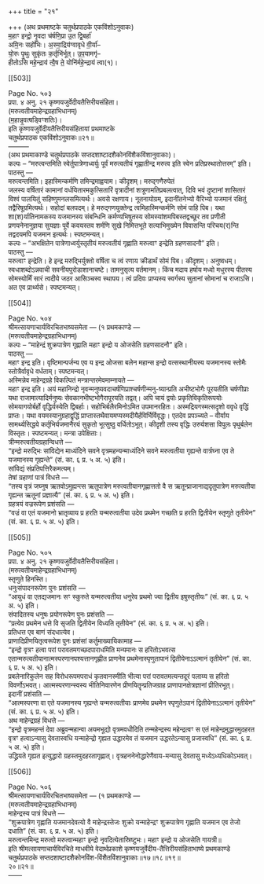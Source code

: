 +++
title = "२१"

+++
(अथ प्रथमाष्टके चतुर्थप्रपाठके एकविंशोऽनुवाकः)  
म॒हाꣳ इन्द्रो॒ नृ॒वदा च॑र्षणि॒प्रा उ॒त द्वि॒बर्हा॑  
अमि॒नः सहो॑भिः। अ॒स्मा॒द्रिय॑ग्वावृधे वी॒र्या॑–  
यो॒रुः पृ॒थुः सुकृ॑तः क॒र्तृभि॑र्भूत्। उ॒प॒यामगृ॑–  
हीतोऽसि महे॒न्द्राय॑ त्वै॒ष ते॒ योनि॑र्महे॒न्द्राय॑ त्वा(१)।

[[503]]

Page No. ५०३  
प्रपा. ४ अनु. २१ कृष्णयजुर्वेदीयतैत्तिरीयसंहिता।  
(मरुत्वतीयमाहेन्द्रग्रहाभिधानम्)  
(म॒हान्नृ॒वत्षड्विꣳशतिः)।  
इति कृष्णयजुर्वेदीयतैत्तिरीयसंहितायां प्रथमाष्टके  
चतुर्थप्रपाठक एकविंशोऽनुवाकः॥२१॥  
––––––  
(अथ प्रथमाकाण्डे चतुर्थप्रपाठके सप्तदशाष्टादशैकोनविंशैकविंशानुवाकाः)।  
कल्पः – “मरुत्वन्तमिति स्वेर्तुपात्रेणाध्वर्युः पूर्वं मरुत्वतीयं गृह्णातीन्द्र मरुत्व इति स्वेन प्रतिप्रस्थातोत्तरम्” इति।  
पाठस्तु —  
मरुत्वन्तमिति। इहास्मिन्कर्मणि तमिन्द्रमाह्वयाम। कीदृशम्। मरुद्गणैरुपेतं  
जलस्य वर्षितारं कामानां वर्धयितारमकुत्सितारिं वृत्रादीनां शत्रूणामतिप्रबलत्वात्, दिवि भवं दुष्टानां शासितारं विश्वं पालयितुं सहिष्णुमनलसमित्यर्थः। अवसे रक्षणाय। नूतनायोग्रम्, इदानींतनेभ्यो वैरिभ्यो यजमानं रक्षितुं तद्वैरिषूग्रमित्यर्थः। सहोदां बलपदम्। हे मरुद्गणयुक्तेन्द्र त्वमिहास्मिन्कर्मणि सोमं पाहि पिब। यथा शा(श)र्यातिनामकस्य यजमानस्य संबन्धिनि कर्मण्यभिषुतस्य सोमस्यांशमपिबस्तद्वच्छूर तव प्रणीती प्रणयनेनानुज्ञया सुयज्ञाः पूर्वे कवयस्तव शर्मणि सुखे निमित्तभूते सत्याभिमुख्येन विवासन्ति परिचय(र)न्ति तद्वदयमपि यजमान इत्यर्थः। स्पष्टमन्यत्।  
कल्पः – “अभक्षितेन पात्रेणाध्वर्युस्तृतीयं मरुत्वतीयं गृह्णाति मरुत्वाꣳ इन्द्रेति ग्रहणसादनौ” इति।  
पाठस्तु —  
मरुत्वाꣳ इन्द्रेति। हे इन्द्र मरुद्भिर्युक्तो वर्षिता च त्वं रणाय क्रीडार्थं सोमं पिब। कीदृशम्। अनुष्वधम्। स्वधाशब्दोऽन्नवाची सवनीयपुरोडाशानाचष्टे। तामनुसृत्य वर्तमानम्। किंच मदाय हर्षाय मध्वो मधुरस्य पीतस्य सोमस्योर्मिं सारं त्वदीये जठर आसिञ्चस्व स्थापय। त्वं प्रदिवः प्राप्यस्य स्वर्गस्य सुतानां सोमानां च राजाऽसि। अत एव प्रार्थ्यसे। स्पष्टमन्यत्।

[[504]]

Page No. ५०४  
श्रीमत्सायणाचार्यविरचितभाष्यसमेता — (१ प्रथमकाण्डे —  
(मरुत्वतीयमाहेन्द्रग्रहाभिधानम्)  
कल्पः – “माहेन्द्रं शुक्रपात्रेण गृह्णाति महाꣳ इन्द्रो य ओजसेति ग्रहणसादनौ” इति।  
पाठस्तु —  
महाꣳ इन्द्र इति। वृष्टिमान्पर्जन्य एव य इन्द्र ओजसा बलेन महान्स इन्द्रो वत्सस्थानीयस्य यजमानस्य स्तोमैः स्तोत्रैर्वावृधे वर्धताम्। स्पष्टमन्यत्।  
अस्मिन्नेव माहेन्द्रग्रहे विकल्पितं मन्त्रान्तरमेवमाम्नायते —  
महाꣳ इन्द्र इति। अयं महानिन्द्रो नृवन्मनुष्यवदाचर्षणिप्राश्चर्षणीन्मनु-ष्यान्प्रति अभीष्टभोगैः पूरयतीति चर्षणीप्राः यथा राजामात्यादिर्मनुष्यः सेवकानभीष्टभोगैरापूरयति तद्वत्। अपि चायं द्वयोः प्रकृतिविकृतिरूपयोः सोमयागयोर्बर्हो वृद्धिर्यस्येति द्विबर्हाः। सहोभिर्बलैरमिनोऽमित उपमानरहितः। अस्मद्रियगस्मत्सदृशो ववृधे वृद्धिं प्राप्तः। यथा वयमस्यानुग्रहाद्वृद्धिं प्राप्तास्तथैवायमप्यस्मदीयैर्हविर्भिर्विवृद्धः। एतदेव प्रपञ्च्यते – वीर्याय सामर्थ्यसिद्धये कर्तृभिर्यजमानैरयं सुकृतो भूत्सुष्ठु वर्धितोऽभूत्। कीदृशी तस्य वृद्धिः उरुर्यशसा विपुलः पृथुर्बलेन विस्तृतः। स्पष्टमन्यत्। मन्त्रा उपेक्षिताः।  
त्रीन्मरुत्वतीयग्रहान्विधत्ते —  
“इन्द्रो मरुद्भिः सांविद्येन माध्यंदिने सवने वृत्रमहन्यन्माध्यंदिने सवने मरुत्वतीया गृह्यन्ते वार्त्रघ्ना एव ते यजमानस्य गृह्यन्ते” (सं. का. ६ प्र. ५ अ. ५) इति।  
सांविद्यं संप्रतिपत्तिरैकमत्यम्।  
तेषां ग्रहाणां पात्रं विधत्ते —  
“तस्य वृत्रं जघ्नुष ऋतवोऽमुह्यन्त्स ऋतुपात्रेण मरुत्वतीयानगृह्णात्ततो वै स ऋतून्प्राजानाद्यदृतुपात्रेण मरुत्वतीया गृह्यन्त ऋतूनां प्रज्ञात्यै” (सं. का. ६ प्र. ५ अ. ५) इति।  
ग्रहत्रयं वज्ररूपेण प्रशंसति —  
“वज्रं वा एतं यजमानो भ्रातृव्याय प्र हरति यन्मरुत्वतीया उदेव प्रथमेन गच्छति प्र हरति द्वितीयेन स्तृणुते तृतीयेन” (सं. का. ६ प्र. ५ अ. ५) इति।

[[505]]

Page No. ५०५  
प्रपा. ४ अनु. २१ कृष्णयजुर्वेदीयतैत्तिरीयसंहिता।  
(मरुत्वतीयमाहेन्द्रग्रहाभिधानम्)  
स्तृणुते हिनस्ति।  
धनुःसंपादनरूपेण पुनः प्रशंसति —  
“आयुधं वा एतद्यजमानः सꣳ स्कुरुते यन्मरुत्वतीया धनुरेव प्रथमो ज्या द्वितीय इषुस्तृतीयः” (सं. का. ६ प्र. ५ अ. ५) इति।  
संपादितस्य धनुषः प्रयोगरूपेण पुनः प्रशंसति —  
“प्रत्येव प्रथमेन धत्ते वि सृजति द्वितीयेन विध्यति तृतीयेन” (सं. का. ६ प्र. ५ अ. ५) इति।  
प्रतिधत्त एव बाणं संदधात्येव।  
प्राणादिप्रीणयितृत्वरूपेश पुनः प्रशंसां कर्तुमाख्यायिकामाह —  
“इन्द्रो वृत्रꣳ हत्वा परां परावतमगच्छदपाराधमिति मन्यमानः स हरितोऽभवत्स एतान्मरुत्वतीयानात्मस्परणानपश्यत्तानगृह्णीत प्राणनेव प्रथमेनास्पृणुतापानं द्वितीयेनाऽऽत्मानं तृतीयेन” (सं. का. ६ प्र. ५ अ. ५) इति।  
प्रबलेनारिकुलेन सह विरोधरूपमपराधं कृतवानस्मीति भीत्या परां परावतमत्यन्तदूरं पलाय्य स हरितो विवर्णोऽभवत्। आत्मस्परणान्स्वस्य भीतिनिवारणेन प्रीणयितॄन्प्रतिजग्राह प्राणापानक्षेत्रज्ञानां प्रीतिरभूत्।  
इदानीं प्रशंसति —  
“आत्मस्परणा वा एते यजमानस्य गृह्यन्ते यन्मरुत्वतीयाः प्राणमेव प्रथमेन स्पृणुतेऽपानं द्वितीयेनाऽऽत्मानं तृतीयेन” (सं. का. ६ प्र. ५ अ. ५) इति।  
अथ माहेन्द्रग्रहं विधत्ते —  
“इन्द्रो वृत्रमहन्तं देवा अब्रुवन्महान्वा अयमभूद्यो वृत्रमवधीदिति तन्महेन्द्रस्य महेन्द्रत्वꣳ स एतं माहेन्द्रमुद्धारमुदहरत वृत्रꣳ हत्वाऽन्यासु देवतास्वधि यन्माहेन्द्रो गृह्यत उद्धारमेव तं यजमान उद्धरतेऽन्यासु प्रजास्वधि” (सं. का. ६ प्र. ५ अ. ५) इति।  
उद्ध्रियते गृह्यत इत्युद्धारो ग्रहस्तमुदहरतागृह्णात्। वृत्रहननेनोद्धारेणैवाय-मन्यासु देवतासु मध्येऽध्यधिकोऽभवत्।

[[506]]

Page No. ५०६  
श्रीमत्सायणाचार्यविरचितभाष्यसमेता — (१ प्रथमकाण्डे —  
(मरुत्वतीयमाहेन्द्रग्रहाभिधानम्)  
माहेन्द्रस्य पात्रं विधत्ते —  
“शुक्रपात्रेण गृह्णाति यजमानदेवत्यो वै माहेन्द्रस्तेजः शुक्रो यन्माहेन्द्रꣳ शुक्रपात्रेण गृह्णाति यजमान एव तेजो दधाति” (सं. का. ६ प्र. ५ अ. ५) इति।  
मरुत्वन्तमिन्द्र मरुत्वो मरुत्वान्महाꣳ इन्द्रो नृवदित्येतास्रिष्टुभः। महाꣳ इन्द्रो य ओजसेति गायत्री॥  
इति श्रीमत्सायणाचार्यविरचिते माधवीये वेदार्थप्रकाशे कृष्णयजुर्वेदीय-तैत्तिरीयसंहिताभाष्ये प्रथमकाण्डे चतुर्थप्रपाठके सप्तदशाष्टादशैकोनविंश-विंशैतविंशानुवाकाः॥१७॥१८॥१९॥  
२०॥२१॥  
––––
